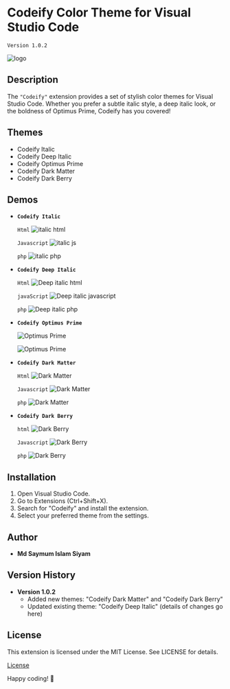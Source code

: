 # Codeify Color Theme for Visual Studio Code

`Version 1.0.2`

![logo](images/Codiefy.png)

## Description

The `"Codeify"` extension provides a set of stylish color themes for Visual Studio Code. Whether you prefer a subtle italic style, a deep italic look, or the boldness of Optimus Prime, Codeify has you covered!

## Themes

- Codeify Italic
- Codeify Deep Italic
- Codeify Optimus Prime
- Codeify Dark Matter
- Codeify Dark Berry

## Demos

- **`Codeify Italic`**

  `Html`
  ![italic html](images/italic/html.png)

  `Javascript`
  ![italic js](images/italic/js.png)

  `php`
  ![italic php](images/italic/php.png)

- **`Codeify Deep Italic`**

  `Html`
  ![Deep italic html](images/deep-italic-html.png)

  `javaScript`
  ![Deep italic javascript](images/deep-italic-js.png)

  `php`
  ![Deep italic php](images/deep-italic-php.png)

- **`Codeify Optimus Prime`**

  ![Optimus Prime](images/op.png)

  ![Optimus Prime](images/optimas.png)

- **`Codeify Dark Matter`**

  `Html`
  ![Dark Matter](<images/dark matter/html.png>)

  `Javascript`
  ![Dark Matter](<images/dark matter/js.png>)

  `php`
  ![Dark Matter](<images/dark matter/php.png>)

- **`Codeify Dark Berry`**

  `html`
  ![Dark Berry](<images/dark berry/html.png>)

  `Javascript`
  ![Dark Berry](<images/dark berry/js.png>)

  `php`
  ![Dark Berry](<images/dark berry/php.png>)

## Installation

1. Open Visual Studio Code.
2. Go to Extensions (Ctrl+Shift+X).
3. Search for "Codeify" and install the extension.
4. Select your preferred theme from the settings.

## Author

- **Md Saymum Islam Siyam**

## Version History

- **Version 1.0.2**
  - Added new themes: "Codeify Dark Matter" and "Codeify Dark Berry"
  - Updated existing theme: "Codeify Deep Italic" (details of changes go here)

## License

This extension is licensed under the MIT License. See LICENSE for details.

[License](LICENSE)

Happy coding! 🚀
